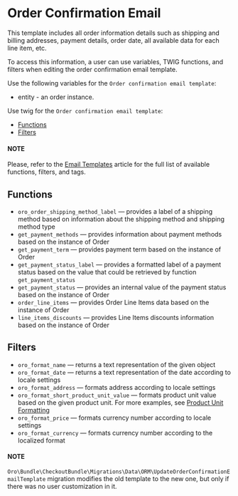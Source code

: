 # Order Confirmation Email

This template includes all order information details such as shipping and billing addresses, payment details, order date, all available data for each line item, etc.

To access this information, a user can use variables, TWIG functions, and filters when editing the order confirmation email template.

Use the following variables for the `Order confirmation email template`:

* entity - an order instance.

Use twig for the `Order confirmation email template`:

* [Functions]()
* [Filters]()

#### NOTE
Please, refer to the [Email Templates](../../../user/back-office/system/emails/email-templates.md#user-guide-view-emails-template-variables) article for the full list of available functions, filters, and tags.

## Functions

- `oro_order_shipping_method_label` — provides a label of a shipping method based on information about the shipping method and shipping method type
- `get_payment_methods` — provides information about payment methods based on the instance of Order
- `get_payment_term` — provides payment term based on the instance of Order
- `get_payment_status_label` — provides a formatted label of a payment status based on the value that could be retrieved by function `get_payment_status`
- `get_payment_status` — provides an internal value of the payment status based on the instance of Order
- `order_line_items` — provides Order Line Items data based on the instance of Order
- `line_items_discounts` — provides Line Items discounts information based on the instance of Order

## Filters

- `oro_format_name` — returns a text representation of the given object
- `oro_format_date` — returns a text representation of the date according to locale settings
- `oro_format_address` — formats address according to locale settings
- `oro_format_short_product_unit_value` — formats product unit value based on the given product unit. For more examples, see [Product Unit Formatting](../ProductBundle/product-unit-formatting.md#bundle-docs-commerce-product-bundle-formatting)
- `oro_format_price` — formats currency number according to locale settings
- `oro_format_currency` — formats currency number according to the localized format

#### NOTE
`Oro\Bundle\CheckoutBundle\Migrations\Data\ORM\UpdateOrderConfirmationEmailTemplate` migration modifies the old template to the new one, but only if there was no user customization in it.

